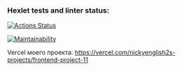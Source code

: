 ### Hexlet tests and linter status:
[![Actions Status](https://github.com/NickyEnglish2/frontend-project-11/actions/workflows/hexlet-check.yml/badge.svg)](https://github.com/NickyEnglish2/frontend-project-11/actions)

[![Maintainability](https://api.codeclimate.com/v1/badges/5af58a1fd76ca5f6dd32/maintainability)](https://codeclimate.com/github/NickyEnglish2/frontend-project-11/maintainability)

Vercel моего проекта: https://vercel.com/nickyenglish2s-projects/frontend-project-11
